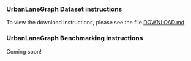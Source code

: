 ### UrbanLaneGraph Dataset instructions

To view the download instructions, please see the file [DOWNLOAD.md](urbanlanegraph_dataset/DOWNLOAD.md)

### UrbanLaneGraph Benchmarking instructions 

Coming soon!
